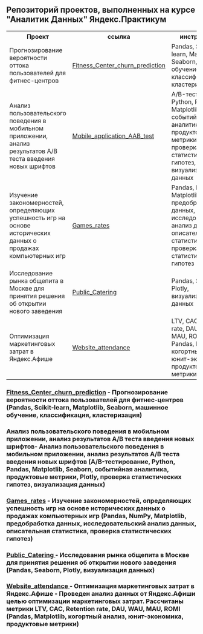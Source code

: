 <h2>Репозиторий проектов, выполненных на курсе "Аналитик Данных" Яндекс.Практикум</h2>

<table style="width:100%">
  <tr>
    <th> Проект</th>
    <th>ссылка</th> 
    <th>инструменты</th>
  </tr>
  <tr>
    <td>Прогнозирование вероятности оттока пользователей для фитнес-центров</td>
    <td><a href="https://github.com/IrinaCherkova/Projects/tree/main/Fitness_Center_churn_prediction">Fitness_Center_churn_prediction</a> </td>
    <td>Pandas, Scikit-learn, Matplotlib, Seaborn, машинное обучение, классификация, кластеризация</td>
  </tr>
  <tr>
    <td>Анализ пользовательского поведения в мобильном приложении, анализ результатов А/В теста введения новых шрифтов</td>
    <td><a href="https://github.com/IrinaCherkova/Projects/tree/main/Mobile_application_AAB_test"> Mobile_application_AAB_test </a> </td>
    <td>A/B-тестирование, Python, Pandas, Matplotlib, Seaborn, событийная аналитика, продуктовые метрики, Plotly, проверка статистических гипотез, визуализация данных</td>
  </tr>
  <tr>
    <td>Изучение закономерностей, определяющих успешность игр на основе исторических данных о продажах компьютерных игр</td>
    <td><a href="https://github.com/IrinaCherkova/Projects/tree/main/Games_rates">Games_rates</a></td>
    <td>Pandas, NumPy, Matplotlib, предобработка данных, исследовательский анализ данных, описательная статистика, проверка статистических гипотез</td>
  </tr>
    <tr>
    <td>Исследование рынка общепита в Москве для принятия решения об открытии нового заведения </td>
    <td><a href="https://github.com/IrinaCherkova/Projects/tree/main/Public_Catering"> Public_Catering </a> </td>
    <td>Pandas, Seaborn, Plotly, визуализация данных</td>
  </tr>
    <tr>
    <td>Оптимизация маркетинговых затрат в Яндекс.Афише</td>
    <td><a href="https://github.com/IrinaCherkova/Projects/tree/main/Website_attendance"> Website_attendance </a></td>
    <td>LTV, CAC, Retention rate, DAU, WAU, MAU, ROMI, Pandas, Matplotlib, когортный анализ, юнит-экономика, продуктовые метрики</td>
  </tr>
</table>

</body>
</html>



### <a href="https://github.com/IrinaCherkova/Projects/tree/main/Fitness_Center_churn_prediction">Fitness_Center_churn_prediction</a> - <b>Прогнозирование вероятности оттока пользователей для фитнес-центров (Pandas, Scikit-learn, Matplotlib, Seaborn, машинное обучение, классификация, кластеризация)</b>

### Анализ пользовательского поведения в мобильном приложении, анализ результатов А/В теста введения новых шрифтов- <b> Анализ пользовательского поведения в мобильном приложении, анализ результатов А/В теста введения новых шрифтов (A/B-тестирование, Python, Pandas, Matplotlib, Seaborn, событийная аналитика, продуктовые метрики, Plotly, проверка статистических гипотез, визуализация данных)</b>

### <a href="https://github.com/IrinaCherkova/Projects/tree/main/Games_rates">Games_rates</a> - <b> Изучение закономерностей, определяющих успешность игр на основе исторических данных о продажах компьютерных игр (Pandas, NumPy, Matplotlib, предобработка данных, исследовательский анализ данных, описательная статистика, проверка статистических гипотез)</b>

### <a href="https://github.com/IrinaCherkova/Projects/tree/main/Public_Catering"> Public_Catering </a> - <b> Исследования рынка общепита в Москве для принятия решения об открытии нового заведения (Pandas, Seaborn, Plotly, визуализация данных)</b>

### <a href="https://github.com/IrinaCherkova/Projects/tree/main/Website_attendance"> Website_attendance </a> - <b> Оптимизация маркетинговых затрат в Яндекс.Афише - Проведен анализ данных от Яндекс.Афиши целью оптимизации маркетинговых затрат. Рассчитаны метрики LTV, CAC, Retention rate, DAU, WAU, MAU, ROMI (Pandas, Matplotlib, когортный анализ, юнит-экономика, продуктовые метрики)</b>

